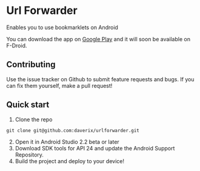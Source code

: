 # Url Forwarder
Enables you to use bookmarklets on Android

You can download the app on [Google Play](https://play.google.com/store/apps/details?id=net.daverix.urlforward) and it will soon be available on F-Droid.

## Contributing
Use the issue tracker on Github to submit feature requests and bugs. If you can fix them yourself, make a pull request!

## Quick start

1. Clone the repo
```
git clone git@github.com:daverix/urlforwarder.git
```

2. Open it in Android Studio 2.2 beta or later
3. Download SDK tools for API 24 and update the Android Support Repository.
4. Build the project and deploy to your device!
